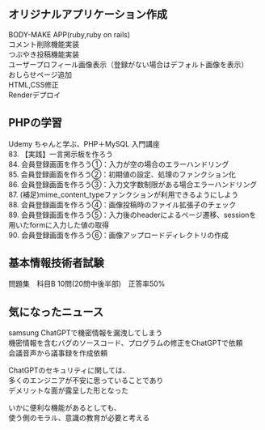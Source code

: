 ## オリジナルアプリケーション作成
BODY-MAKE APP(ruby,ruby on rails)    
コメント削除機能実装  
つぶやき投稿機能実装  
ユーザープロフィール画像表示（登録がない場合はデフォルト画像を表示）  
おしらせページ追加  
HTML,CSS修正  
Renderデプロイ  

## PHPの学習
Udemy ちゃんと学ぶ、PHP＋MySQL 入門講座    
83.  【実践】一言掲示板を作ろう  
84.  会員登録画面を作ろう①：入力が空の場合のエラーハンドリング  
85.  会員登録画面を作ろう②：初期値の設定、処理のファンクション化  
86.  会員登録画面を作ろう③：入力文字数制限がある場合エラーハンドリング  
87.  (補足)mime_content_typeファンクションが利用できるようにしよう  
88.  会員登録画面を作ろう④：画像投稿時のファイル拡張子のチェック  
89.  会員登録画面を作ろう⑤：入力後のheaderによるページ遷移、sessionを用いたformに入力した値の取得  
90.  会員登録画面を作ろう⑥：画像アップロードディレクトリの作成  
 

## 基本情報技術者試験
問題集　科目B 10問(20問中後半部)　正答率50%  

## 気になったニュース  
samsung ChatGPTで機密情報を漏洩してしまう  
機密情報を含むバグのソースコード、プログラムの修正をChatGPTで依頼  
会議音声から議事録を作成依頼  
  
ChatGPTのセキュリティに関しては、  
多くのエンジニアが不安に思っていることであり  
デメリットな面が露呈した形となった  
  
いかに便利な機能があるとしても、  
使う側のモラル、意識の教育が必要と考える